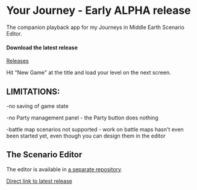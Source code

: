 # Your Journey - Early ALPHA release
The companion playback app for my Journeys in Middle Earth Scenario Editor.

#### Download the latest release
[Releases](https://github.com/GlowPuff/your-journey/releases)

Hit "New Game" at the title and load your level on the next screen.

## LIMITATIONS:
-no saving of game state

-no Party management panel - the Party button does nothing

-battle map scenarios not supported - work on battle maps hasn't even been started yet, even though you can design them in the editor

## The Scenario Editor
The editor is available in [a separate repository](https://github.com/GlowPuff/JiMEditor).

[Direct link to latest release](https://github.com/GlowPuff/JiMEditor/releases)
